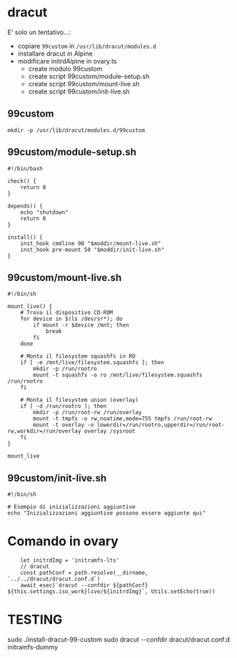 # dracut
E' solo un tentativo...:

* copiare `99custom` in `/usr/lib/dracut/modules.d`
* installare dracut in Alpine
* modificare initrdAlpine in ovary.ts
  * create modulo 99custom
  * create script 99custom/module-setup.sh
  * create script 99custom/mount-live.sh
  * create script 99custom/init-live.sh

## 99custom
```
mkdir -p /usr/lib/dracut/modules.d/99custom
```

## 99custom/module-setup.sh
```
#!/bin/bash

check() {
    return 0
}

depends() {
    echo "shutdown"
    return 0
}

install() {
    inst_hook cmdline 90 "$moddir/mount-live.sh"
    inst_hook pre-mount 50 "$moddir/init-live.sh"
}
```

## 99custom/mount-live.sh
```
#!/bin/sh

mount_live() {
    # Trova il dispositivo CD-ROM
    for device in $(ls /dev/sr*); do
        if mount -r $device /mnt; then
            break
        fi
    done

    # Monta il filesystem squashfs in RO
    if [ -e /mnt/live/filesystem.squashfs ]; then
        mkdir -p /run/rootro
        mount -t squashfs -o ro /mnt/live/filesystem.squashfs /run/rootro
    fi

    # Monta il filesystem union (overlay)
    if [ -d /run/rootro ]; then
        mkdir -p /run/root-rw /run/overlay
        mount -t tmpfs -o rw,noatime,mode=755 tmpfs /run/root-rw
        mount -t overlay -o lowerdir=/run/rootro,upperdir=/run/root-rw,workdir=/run/overlay overlay /sysroot
    fi
}

mount_live
```

## 99custom/init-live.sh
```
#!/bin/sh

# Esempio di inizializzazioni aggiuntive
echo "Inizializzazioni aggiuntive possono essere aggiunte qui"
```

# Comando in ovary
```
    let initrdImg = 'initramfs-lts'
    // dracut
    const pathConf = path.resolve(__dirname, `../../dracut/dracut.conf.d`)
    await exec(`dracut --confdir ${pathConf} ${this.settings.iso_work}live/${initrdImg}`, Utils.setEcho(true))
```

# TESTING
sudo ./install-dracut-99-custom
sudo dracut --confdir dracut/dracut.conf.d initramfs-dummy


